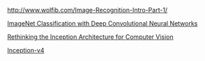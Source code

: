 http://www.wolfib.com/Image-Recognition-Intro-Part-1/

[ImageNet Classification with Deep Convolutional Neural Networks](http://www.cs.toronto.edu/~fritz/absps/imagenet.pdf)

[Rethinking the Inception Architecture for Computer Vision](https://arxiv.org/pdf/1512.00567.pdf)

[Inception-v4](https://arxiv.org/pdf/1602.07261.pdf)

